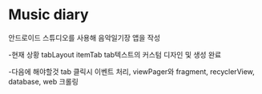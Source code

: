 # Music diary
안드로이드 스튜디오를 사용해 음악일기장 앱을 작성

-현재 상황
tabLayout itemTab tab텍스트의 커스텀 디자인 및 생성 완료 

-다음에 해야할것
tab 클릭시 이벤트 처리, viewPager와 fragment, recyclerView, database, web 크롤링
